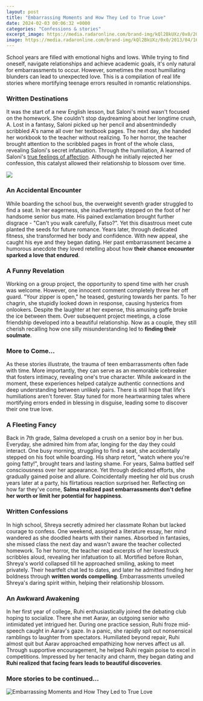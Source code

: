 ```yaml
---
layout: post
title: "Embarrassing Moments and How They Led to True Love"
date: 2024-02-03 00:06:32 +0000
categories: "Confessions & stories"
excerpt_image: https://media.radaronline.com/brand-img/kQl2BkUXz/0x0/2013/04/162596339.jpg
image: https://media.radaronline.com/brand-img/kQl2BkUXz/0x0/2013/04/162596339.jpg
---
```


School years are filled with emotional highs and lows. While trying to find oneself, navigate relationships and achieve academic goals, it's only natural for embarrassments to occur. However, sometimes the most humiliating blunders can lead to unexpected love. This is a compilation of real life stories where mortifying teenage errors resulted in romantic relationships.
### Written Destinations 
It was the start of a new English lesson, but Saloni's mind wasn't focused on the homework. She couldn't stop daydreaming about her longtime crush, A. Lost in a fantasy, Saloni picked up her pencil and absentmindedly scribbled A's name all over her textbook pages. The next day, she handed her workbook to the teacher without realizing. To her horror, the teacher brought attention to the scribbled pages in front of the whole class, revealing Saloni's secret infatuation. Through the humiliation, A learned of Saloni's [true feelings of affection](https://store.fi.io.vn/womens-cow-farmer-i-love-farm-things-i-do-in-my-spare-time-funny-v-neck-t-shirt/men&). Although he initially rejected her confession, this catalyst allowed their relationship to blossom over time.

![](https://i.dailymail.co.uk/i/pix/2011/10/03/article-2044888-0E35EDE800000578-221_634x417.jpg)
### An Accidental Encounter  
While boarding the school bus, the overweight seventh grader struggled to find a seat. In her eagerness, she inadvertently stepped on the foot of her handsome senior bus mate. His pained exclamation brought further disgrace - "Can't you walk carefully, Fatso?". Yet this disastrous meet cute planted the seeds for future romance. Years later, through dedicated fitness, she transformed her body and confidence. With new appeal, she caught his eye and they began dating. Her past embarrassment became a humorous anecdote they loved retelling about how **their chance encounter sparked a love that endured**.  
### A Funny Revelation
Working on a group project, the opportunity to spend time with her crush was welcome. However, one innocent comment completely threw her off guard. "Your zipper is open," he teased, gesturing towards her pants. To her chagrin, she stupidly looked down in response, causing hysterics from onlookers. Despite the laughter at her expense, this amusing gaffe broke the ice between them. Over subsequent project meetings, a close friendship developed into a beautiful relationship. Now as a couple, they still cherish recalling how one silly misunderstanding led to **finding their soulmate**.
### More to Come...
As these stories illustrate, the trauma of teen embarrassments often fade with time. More importantly, they can serve as an memorable icebreaker that fosters intimacy, revealing one's true character. While awkward in the moment, these experiences helped catalyze authentic connections and deep understanding between unlikely pairs. There is still hope that life's humiliations aren't forever. Stay tuned for more heartwarming tales where mortifying errors ended in blessing in disguise, leading some to discover their one true love.
### A Fleeting Fancy  
Back in 7th grade, Salma developed a crush on a senior boy in her bus. Everyday, she admired him from afar, longing for the day they could interact. One busy morning, struggling to find a seat, she accidentally stepped on his foot while boarding. His sharp retort, "watch where you're going fatty!", brought tears and lasting shame. For years, Salma battled self consciousness over her appearance. Yet through dedicated efforts, she gradually gained poise and allure. Coincidentally meeting her old bus crush years later at a party, his flirtatious reaction surprised her. Reflecting on how far they've come, **Salma realized past embarrassments don't define her worth or limit her potential for happiness**. 
### Written Confessions
In high school, Shreya secretly admired her classmate Rohan but lacked courage to confess. One weekend, assigned a literature essay, her mind wandered as she doodled hearts with their names. Absorbed in fantasies, she missed class the next day and wasn't aware the teacher collected homework. To her horror, the teacher read excerpts of her lovestruck scribbles aloud, revealing her infatuation to all. Mortified before Rohan, Shreya's world collapsed till he approached smiling, asking to meet privately. Their heartfelt chat led to dates, and later he admitted finding her boldness through **written words compelling**. Embarrassments unveiled Shreya's daring spirit within, helping their relationship blossom.
### An Awkward Awakening
In her first year of college, Ruhi enthusiastically joined the debating club hoping to socialize. There she met Aarav, an outgoing senior who intimidated yet intrigued her. During one practice session, Ruhi froze mid-speech caught in Aarav's gaze. In a panic, she rapidly spit out nonsensical ramblings to laughter from spectators. Humiliated beyond repair, Ruhi almost quit but Aarav approached empathizing how nerves affect us all. Through supportive encouragement, he helped Ruhi regain poise to excel in competitions. Impressed by her tenacity and charm, they began dating and **Ruhi realized that facing fears leads to beautiful discoveries**. 
### More stories to be continued...
![Embarrassing Moments and How They Led to True Love](https://media.radaronline.com/brand-img/kQl2BkUXz/0x0/2013/04/162596339.jpg)
